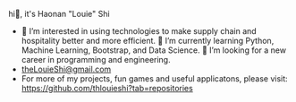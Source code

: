 hi👋, it's Haonan "Louie" Shi

- 👀 I’m interested in using technologies to make supply chain and hospitality better and more efficient. 
🌱 I’m currently learning Python, Machine Learning, Bootstrap, and Data Science. 
💞️ I’m looking for a new career in programming and engineering. 
- theLouieShi@gmail.com
- For more of my projects, fun games and useful applicatons, please visit: https://github.com/thlouieshi?tab=repositories

<!---
thlouieshi/thlouieshi is a ✨ special ✨ repository because its `README.md` (this file) appears on your GitHub profile.
You can click the Preview link to take a look at your changes.
--->
